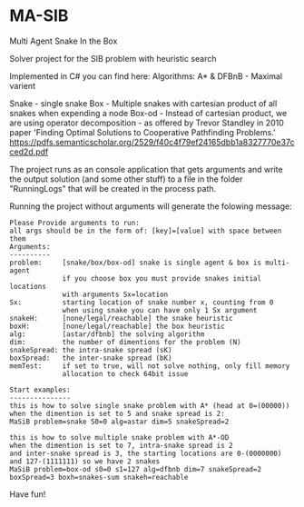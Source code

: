 # MA-SIB
Multi Agent Snake In the Box

Solver project for the SIB problem with heuristic search

Implemented in C# you can find here:
Algorithms:
A* & DFBnB - Maximal varient

Snake - single snake
Box - Multiple snakes with cartesian product of all snakes when expending a node
Box-od - Instead of cartesian product, we are using operator decomposition - as offered by Trevor Standley in 2010 paper 'Finding Optimal Solutions to Cooperative Pathfinding Problems.' https://pdfs.semanticscholar.org/2529/f40c4f79ef24165dbb1a8327770e37cced2d.pdf

The project runs as an console application that gets arguments and write the output solution (and some other stuff) to a file in the folder "RunningLogs" that will be created in the process path.

Running the project without arguments will generate the folowing message:
```
Please Provide arguments to run:
all args should be in the form of: [key]=[value] with space between them
Arguments:
----------
problem:     [snake/box/box-od] snake is single agent & box is multi-agent
             if you choose box you must provide snakes initial locations
             with arguments Sx=location
Sx:          starting location of snake number x, counting from 0
             when using snake you can have only 1 Sx argument
snakeH:      [none/legal/reachable] the snake heuristic
boxH:        [none/legal/reachable] the box heuristic
alg:         [astar/dfbnb] the solving algorithm
dim:         the number of dimentions for the problem (N)
snakeSpread: the intra-snake spread (sK)
boxSpread:   the inter-snake spread (bK)
memTest:     if set to true, will not solve nothing, only fill memory
             allocation to check 64bit issue

Start examples:
---------------
this is how to solve single snake problem with A* (head at 0=(00000))
when the dimention is set to 5 and snake spread is 2:
MaSiB problem=snake S0=0 alg=astar dim=5 snakeSpread=2

this is how to solve multiple snake problem with A*-OD
when the dimention is set to 7, intra-snake spread is 2
and inter-snake spread is 3, the starting locations are 0-(0000000)
and 127-(1111111) so we have 2 snakes
MaSiB problem=box-od s0=0 s1=127 alg=dfbnb dim=7 snakeSpread=2 boxSpread=3 boxh=snakes-sum snakeh=reachable
```

Have fun!
